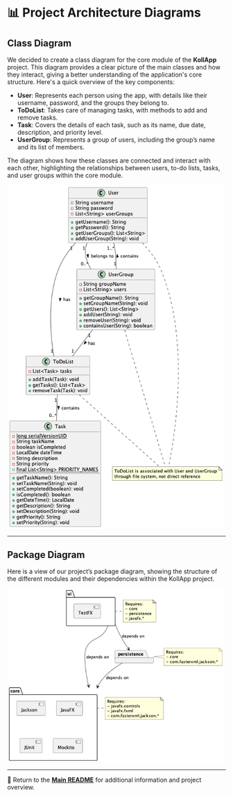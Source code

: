 # 📊 Project Architecture Diagrams

## Class Diagram

We decided to create a class diagram for the core module of the **KollApp** project. This diagram provides a clear picture of the main classes and how they interact, giving a better understanding of the application's core structure. Here's a quick overview of the key components:

- **User**: Represents each person using the app, with details like their username, password, and the groups they belong to.
- **ToDoList**: Takes care of managing tasks, with methods to add and remove tasks.
- **Task**: Covers the details of each task, such as its name, due date, description, and priority level.
- **UserGroup**: Represents a group of users, including the group’s name and its list of members.

The diagram shows how these classes are connected and interact with each other, highlighting the relationships between users, to-do lists, tasks, and user groups within the core module.

<img src="img/core_class_diagram.png" alt="Core Class Diagram" style="width: 500px; height=400px;">

---

## Package Diagram

Here is a view of our project’s package diagram, showing the structure of the different modules and their dependencies within the KollApp project.

<img src="img/kollApp_package_diagram.png" alt="KollApp Package Diagram" style="width: 500px; height=400px;">

---

📖 Return to the **[Main README](../../readme.md)** for additional information and project overview.